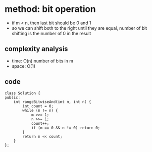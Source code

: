 # method: bit operation
- if m < n, then last bit should be 0 and 1
- so we can shift both to the right until they are equal, number of bit shifting is the number of 0 in the result

## complexity analysis
- time: O(n) number of bits in m
- space: O(1)

## code
```
class Solution {
public:
    int rangeBitwiseAnd(int m, int n) {
        int count = 0;
        while (m != n) {
            m >>= 1;
            n >>= 1;
            count++;
            if (m == 0 && n != 0) return 0;
        }
        return m << count;
    }
};
```
